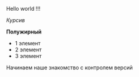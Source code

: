 Hello world !!!

*Курсив*


**Полужирный**
* 1 элемент
* 2 элемент
* 3 элемент

Начинаем наше знакомство с контролем версий
